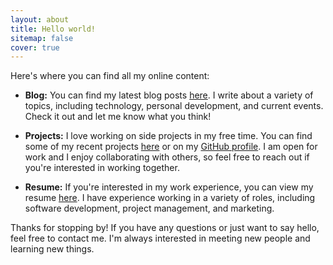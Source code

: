 ```yaml
---
layout: about
title: Hello world!
sitemap: false
cover: true
---
```


<!--author-->

Here's where you can find all my online content:

- **Blog:** You can find my latest blog posts [here](/blog). I write about a variety of topics, including technology, personal development, and current events. Check it out and let me know what you think!

- **Projects:** I love working on side projects in my free time. You can find some of my recent projects [here](/projects) or on my [GitHub profile](https://github.com/cornelg7). I am open for work and I enjoy collaborating with others, so feel free to reach out if you're interested in working together.

- **Resume:** If you're interested in my work experience, you can view my resume [here](/resume). I have experience working in a variety of roles, including software development, project management, and marketing.

Thanks for stopping by! If you have any questions or just want to say hello, feel free to contact me. I'm always interested in meeting new people and learning new things.
